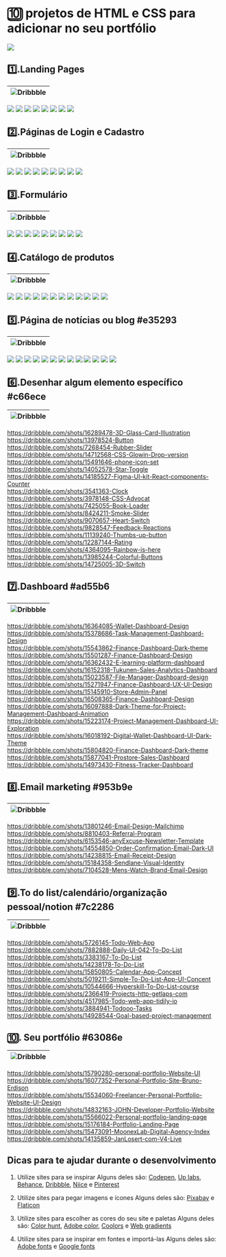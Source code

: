 # 🔟 projetos de HTML e CSS para adicionar no seu portfólio

[![](https://img.shields.io/badge/%20V%C3%ADdeo%20no%20YouTube-FF0000?style=for-the-badge&logo=youtube&logoColor=white)](https://youtu.be/y4ltLH9iK8E)

## **1️⃣.Landing Pages**
|![Dribbble](https://img.shields.io/badge/Dribbble-ffb0ff?style=for-the-badge&logo=dribbble&logoColor=white)|
|--|
[![](https://img.shields.io/badge/ACESSAR-spark%20marketing%20page-ffb0ff?style=for-the-badge&logo=dribbble)](https://dribbble.com/shots/14953088-spark-marketing-page)
[![](https://img.shields.io/badge/ACESSAR-Product%20page%20hero%20section-ffb0ff?style=for-the-badge&logo=dribbble)](https://dribbble.com/shots/15798662-Product-page-hero-section)
[![](https://img.shields.io/badge/ACESSAR-digital%20education%20website%20design-ffb0ff?style=for-the-badge&logo=dribbble)](https://dribbble.com/shots/16256966-digital-education-website-design)
[![](https://img.shields.io/badge/ACESSAR-shopify%20website%20landing%20page%20design-ffb0ff?style=for-the-badge&logo=dribbble)](https://dribbble.com/shots/16151477-shopify-website-landing-page-design)
[![](https://img.shields.io/badge/ACESSAR-SaaS%20Design%20in%20Webfllow-ffb0ff?style=for-the-badge&logo=dribbble)](https://dribbble.com/shots/16249097-SaaS-Design-in-Webfllow)
[![](https://img.shields.io/badge/ACESSAR-Landing%20Page%20UX%20UI%20Design-ffb0ff?style=for-the-badge&logo=dribbble)](https://dribbble.com/shots/15096546-Landing-Page-UX-UI-Design)
[![](https://img.shields.io/badge/ACESSAR-website%20landing%20page-ffb0ff?style=for-the-badge&logo=dribbble)](https://dribbble.com/shots/16186293-website-landing-page)
[![](https://img.shields.io/badge/ACESSAR-Bangtut%20Hero%20Section-ffb0ff?style=for-the-badge&logo=dribbble)](https://dribbble.com/shots/16356525-Bangtut-Hero-Section)


## **2️⃣.Páginas de Login e Cadastro** 
|![Dribbble](https://img.shields.io/badge/Dribbble-f89fdd?style=for-the-badge&logo=dribbble&logoColor=white)|
|--|
[![](https://img.shields.io/badge/ACESSAR-Sign%20Up%20Page-f89fdd?style=for-the-badge&logo=dribbble)](https://dribbble.com/shots/15252242-Sign-Up-Page )
[![](https://img.shields.io/badge/ACESSAR-Login%20Screen%20from%20Webpixels%20Templates-f89fdd?style=for-the-badge&logo=dribbble)](https://dribbble.com/shots/15820957-Login-Screen-from-Webpixels-Templates)
[![](https://img.shields.io/badge/ACESSAR-Sign%20up%20form-f89fdd?style=for-the-badge&logo=dribbble)](https://dribbble.com/shots/14019613-Sign-up-form)
[![](https://img.shields.io/badge/ACESSAR-Romeo%20Illustration-f89fdd?style=for-the-badge&logo=dribbble)](https://dribbble.com/shots/14621147-Romeo-Illustrations)
[![](https://img.shields.io/badge/ACESSAR-Sign%20Up-f89fdd?style=for-the-badge&logo=dribbble)](https://dribbble.com/shots/14960376-Sign-Up)
[![](https://img.shields.io/badge/ACESSAR-Sign%20Up%20Page-f89fdd?style=for-the-badge&logo=dribbble)](https://dribbble.com/shots/15846049-Simple-Sign-Up-Page)
[![](https://img.shields.io/badge/ACESSAR-Sign%20Up%20From-f89fdd?style=for-the-badge&logo=dribbble)](https://dribbble.com/shots/14147292-Sign-Up-Form)
[![](https://img.shields.io/badge/ACESSAR-Ghost%20Sign%20In-f89fdd?style=for-the-badge&logo=dribbble)](https://dribbble.com/shots/13993146-Ghost-Sign-In) 
[![](https://img.shields.io/badge/ACESSAR-User%20account%20page%20illustrations-f89fdd?style=for-the-badge&logo=dribbble)](https://dribbble.com/shots/16383982-User-account-page-illustrations)


## **3️⃣.Formulário** 
|![Dribbble](https://img.shields.io/badge/Dribbble-f186c5?style=for-the-badge&logo=dribbble&logoColor=white)|
|--|
[![](https://img.shields.io/badge/ACESSAR-Subscrify%20modals-f186c5?style=for-the-badge&logo=dribbble)](https://dribbble.com/shots/14414277-Subscrify-modals)
[![](https://img.shields.io/badge/ACESSAR-Request%20a%20demo%20page-f186c5?style=for-the-badge&logo=dribbble)](https://dribbble.com/shots/9145103-Request-a-demo-page) 
[![](https://img.shields.io/badge/ACESSAR-Sign%20up%20with%20illustration-f186c5?style=for-the-badge&logo=dribbble)](https://dribbble.com/shots/16365420-Sign-up-with-illustration) 
[![](https://img.shields.io/badge/ACESSAR-Employees%20Information%20Sytem%20Part%203-f186c5?style=for-the-badge&logo=dribbble)](https://dribbble.com/shots/11785205-Employees-Information-Sytem-Part-3)
[![](https://img.shields.io/badge/ACESSAR-Checkout%20UI%20Concept-f186c5?style=for-the-badge&logo=dribbble)](https://dribbble.com/shots/7862230-Checkout-UI-Concept)
[![](https://img.shields.io/badge/ACESSAR-Edit%20Task%20Light%20Dark-f186c5?style=for-the-badge&logo=dribbble)](https://dribbble.com/shots/16485699-Edit-Task-Light-Dark)
[![](https://img.shields.io/badge/ACESSAR-Registration%20form-f186c5?style=for-the-badge&logo=dribbble)](https://dribbble.com/shots/11141590-Registration-form)
[![](https://img.shields.io/badge/ACESSAR-Freelance%20Form%20Register%20DropDown-f186c5?style=for-the-badge&logo=dribbble)](https://dribbble.com/shots/12882202-Freelance-Form-Register-DropDown)
[![](https://img.shields.io/badge/ACESSAR-Travel%20Form-f186c5?style=for-the-badge&logo=dribbble)](https://dribbble.com/shots/3553449-Travel-Form)


## **4️⃣.Catálogo de produtos**
|![Dribbble](https://img.shields.io/badge/Dribbble-ea6cac?style=for-the-badge&logo=dribbble&logoColor=white)|
|--|
[![](https://img.shields.io/badge/ACESSAR-Catalog-ea6cac?style=for-the-badge&logo=dribbble)](https://dribbble.com/shots/15711636-Catalog)
[![](https://img.shields.io/badge/ACESSAR-E%20commerce%20Furniture%20Landing%20Pag-ea6cac?style=for-the-badge&logo=dribbble)](https://dribbble.com/shots/16039018-E-commerce-Furniture-Landing-Page) 
[![](https://img.shields.io/badge/ACESSAR-Online%20Fashion%20Store-ea6cac?style=for-the-badge&logo=dribbble)](https://dribbble.com/shots/13893056-Online-Fashion-Store)
[![](https://img.shields.io/badge/ACESSAR-e%20commerce%20personalize-ea6cac?style=for-the-badge&logo=dribbble)](https://dribbble.com/shots/6626669-e-commerce-personalize)
[![](https://img.shields.io/badge/ACESSAR-Swimsuits%20Catalog-ea6cac?style=for-the-badge&logo=dribbble)](https://dribbble.com/shots/11243718-LH-1064-05-Swimsuits-Catalog)
[![](https://img.shields.io/badge/ACESSAR-Catalog%20for%20ATF%20Cosmetics%20store-ea6cac?style=for-the-badge&logo=dribbble)](https://dribbble.com/shots/9004128-Catalog-for-ATF-Cosmetics-store)
[![](https://img.shields.io/badge/ACESSAR-Lindt%20Product%20Catalog-ea6cac?style=for-the-badge&logo=dribbble)](https://dribbble.com/shots/5604689-Lindt-Product-Catalog)
[![](https://img.shields.io/badge/ACESSAR-Ulmart%20Top%2010%20Russian%20Online%20Retaile-ea6cac?style=for-the-badge&logo=dribbble)](https://dribbble.com/shots/5879104-Ulmart-Top-10-Russian-Online-Retailer)
[![](https://img.shields.io/badge/ACESSAR-Flower%20Shop-ea6cac?style=for-the-badge&logo=dribbble)](https://dribbble.com/shots/5535038-Flower-Shop)
[![](https://img.shields.io/badge/ACESSAR-Website%20for%20sweets%20shop-ea6cac?style=for-the-badge&logo=dribbble)](https://dribbble.com/shots/10066562-Website-for-sweets-shop) 
[![](https://img.shields.io/badge/ACESSAR-Catalog%20Free%20Download-ea6cac?style=for-the-badge&logo=dribbble)](https://dribbble.com/shots/15483957-Catalog-Free-Download)
[![](https://img.shields.io/badge/ACESSAR-Product%20card-ea6cac?style=for-the-badge&logo=dribbble)](https://dribbble.com/shots/16233335-Product-card)


## **5️⃣.Página de notícias ou blog** #e35293
|![Dribbble](https://img.shields.io/badge/Dribbble-e35293?style=for-the-badge&logo=dribbble&logoColor=white)|
|--|
[![](https://img.shields.io/badge/ACESSAR-News%20Website-e35293?style=for-the-badge&logo=dribbble)](https://dribbble.com/shots/15379976-News-Website)
[![](https://img.shields.io/badge/ACESSAR-Exploration%20Article%20Page-e35293?style=for-the-badge&logo=dribbble)](https://dribbble.com/shots/14435664--Exploration-Article-Page)
[![](https://img.shields.io/badge/ACESSAR-News%20Site-e35293?style=for-the-badge&logo=dribbble)](https://dribbble.com/shots/16385499-News-Site)
[![](https://img.shields.io/badge/ACESSAR-Penlon%20News%20Page-e35293?style=for-the-badge&logo=dribbble)](https://dribbble.com/shots/14134149-Penlon-News-Page )
[![](https://img.shields.io/badge/ACESSAR-News-e35293?style=for-the-badge&logo=dribbble)](https://dribbble.com/shots/6863071-News )
[![](https://img.shields.io/badge/ACESSAR-Retro%20News%20Components-e35293?style=for-the-badge&logo=dribbble)](https://dribbble.com/shots/11030123-Retro-News-Components)
[![](https://img.shields.io/badge/ACESSAR-Farimarket%20article%20page-e35293?style=for-the-badge&logo=dribbble)](https://dribbble.com/shots/11958568-Farimarket-article-page)
[![](https://img.shields.io/badge/ACESSAR-Personal%20Blog%20Layout-e35293?style=for-the-badge&logo=dribbble)](https://dribbble.com/shots/15601683-Personal-Blog-Layout)
[![](https://img.shields.io/badge/ACESSAR-Personal%20Blog-e35293?style=for-the-badge&logo=dribbble)](https://dribbble.com/shots/15395473-Personal-Blog)
[![](https://img.shields.io/badge/ACESSAR-Portfolio%20Courses%20website%20Blog-e35293?style=for-the-badge&logo=dribbble)](https://dribbble.com/shots/14481273-Portfolio-Courses-website-Blog)
[![](https://img.shields.io/badge/ACESSAR-Exploration%20Sport%20News%20Hero%20Section-e35293?style=for-the-badge&logo=dribbble)](https://dribbble.com/shots/14377374--Exploration-Sport-News-Hero-Section)
[![](https://img.shields.io/badge/ACESSAR-AGENCY-e35293?style=for-the-badge&logo=dribbble)](https://dribbble.com/shots/15229042-AGENCY)
[![](https://img.shields.io/badge/ACESSAR-Website%20design%20for%20Izabela%20Kielczyk-e35293?style=for-the-badge&logo=dribbble)](https://dribbble.com/shots/16279660-Website-design-for-Izabela-Kielczyk)


## **6️⃣.Desenhar algum elemento específico**  #c66ece
|![Dribbble](https://img.shields.io/badge/Dribbble-c66ece?style=for-the-badge&logo=dribbble&logoColor=white)|
|--|
https://dribbble.com/shots/16289478-3D-Glass-Card-Illustration <br>
https://dribbble.com/shots/13978524-Button <br>
https://dribbble.com/shots/7268454-Rubber-Slider <br>
https://dribbble.com/shots/14712568-CSS-Glowin-Drop-version <br>
https://dribbble.com/shots/15491646-phone-icon-set <br>
https://dribbble.com/shots/14052578-Star-Toggle <br>
https://dribbble.com/shots/14185527-Figma-UI-kit-React-components-Counter <br>
https://dribbble.com/shots/3541363-Clock <br>
https://dribbble.com/shots/3978148-CSS-Advocat <br>
https://dribbble.com/shots/7425055-Book-Loader <br>
https://dribbble.com/shots/8424211-Smoke-Slider <br>
https://dribbble.com/shots/9070657-Heart-Switch <br>
https://dribbble.com/shots/9828547-Feedback-Reactions <br>
https://dribbble.com/shots/11139240-Thumbs-up-button <br>
https://dribbble.com/shots/12287144-Rating <br>
https://dribbble.com/shots/4364095-Rainbow-is-here <br>
https://dribbble.com/shots/13985244-Colorful-Buttons <br>
https://dribbble.com/shots/14725005-3D-Switch <br>

## **7️⃣.Dashboard**  #ad55b6
|![Dribbble](https://img.shields.io/badge/Dribbble-ad55b6?style=for-the-badge&logo=dribbble&logoColor=white)|
|--|
https://dribbble.com/shots/16364085-Wallet-Dashboard-Design <br>
https://dribbble.com/shots/15378686-Task-Management-Dashboard-Design <br>
https://dribbble.com/shots/15543862-Finance-Dashboard-Dark-theme <br>
https://dribbble.com/shots/15501287-Finance-Dashboard-Design <br>
https://dribbble.com/shots/16362432-E-learning-platform-dashboard <br>
https://dribbble.com/shots/16152318-Tukunen-Sales-Analytics-Dashboard <br>
https://dribbble.com/shots/15023587-File-Manager-Dashboard-design <br>
https://dribbble.com/shots/15271947-Finance-Dashboard-UX-UI-Design <br>
https://dribbble.com/shots/15145910-Store-Admin-Panel <br>
https://dribbble.com/shots/16508365-Finance-Dashboard-Design <br>
https://dribbble.com/shots/16097888-Dark-Theme-for-Project-Management-Dashboard-Animation <br>
https://dribbble.com/shots/15223174-Project-Management-Dashboard-UI-Exploration <br>
https://dribbble.com/shots/16018192-Digital-Wallet-Dashboard-UI-Dark-Theme <br>
https://dribbble.com/shots/15804820-Finance-Dashboard-Dark-theme <br>
https://dribbble.com/shots/15877041-Prostore-Sales-Dashboard <br>
https://dribbble.com/shots/14973430-Fitness-Tracker-Dashboard <br>

## **8️⃣.Email marketing**  #953b9e
|![Dribbble](https://img.shields.io/badge/Dribbble-953b9e?style=for-the-badge&logo=dribbble&logoColor=white)|
|--|
https://dribbble.com/shots/13801246-Email-Design-Mailchimp <br>
https://dribbble.com/shots/8810403-Referral-Program <br>
https://dribbble.com/shots/6153546-anyExcuse-Newsletter-Template <br>
https://dribbble.com/shots/14554850-Order-Confirmation-Email-Dark-UI <br>
https://dribbble.com/shots/14238815-Email-Receipt-Design <br>
https://dribbble.com/shots/15184358-Sendlane-Visual-Identity <br>
https://dribbble.com/shots/7104528-Mens-Watch-Brand-Email-Design <br>

## **9️⃣.To do list/calendário/organização pessoal/notion**  #7c2286
|![Dribbble](https://img.shields.io/badge/Dribbble-7c2286?style=for-the-badge&logo=dribbble&logoColor=white)|
|--|
https://dribbble.com/shots/5726145-Todo-Web-App <br>
https://dribbble.com/shots/7882888-Daily-UI-042-To-Do-List <br>
https://dribbble.com/shots/3383167-To-Do-List <br>
https://dribbble.com/shots/14238178-To-Do-List <br>
https://dribbble.com/shots/15850805-Calendar-App-Concept <br>
https://dribbble.com/shots/5019211-Simple-To-Do-List-App-UI-Concent <br>
https://dribbble.com/shots/10544666-Hyperskill-To-Do-List-course <br>
https://dribbble.com/shots/2366419-Projects-http-getlaps-com <br>
https://dribbble.com/shots/4517985-Todo-web-app-tidily-io <br>
https://dribbble.com/shots/3884941-Todooo-Tasks <br>
https://dribbble.com/shots/14928544-Goal-based-project-management <br>

## **🔟. Seu portfólio** #63086e
|![Dribbble](https://img.shields.io/badge/Dribbble-63086e?style=for-the-badge&logo=dribbble&logoColor=white)|
|--|
https://dribbble.com/shots/15790280-personal-portfolio-Website-UI <br>
https://dribbble.com/shots/16077352-Personal-Portfolio-Site-Bruno-Erdison <br>
https://dribbble.com/shots/15534060-Freelancer-Personal-Portfolio-Website-UI-Design <br>
https://dribbble.com/shots/14832163-JOHN-Developer-Portfolio-Website <br>
https://dribbble.com/shots/15566022-Personal-portfolio-landing-page <br>
https://dribbble.com/shots/15176184-Portfolio-Landing-Page <br>
https://dribbble.com/shots/15473091-MoonexLab-Digital-Agency-Index <br>
https://dribbble.com/shots/14135859-JanLosert-com-V4-Live <br>

## Dicas para te ajudar durante o desenvolvimento

1. Utilize sites para se inspirar
Alguns deles são: [Codepen](https://codepen.io/), [Up labs](https://www.uplabs.com/search?q=portfolio), [Behance](https://www.behance.net), [Dribbble](https://dribbble.com), [Niice](https://niice.co) e [Pinterest](https://br.pinterest.com)

2. Utilize sites para pegar imagens e ícones
Alguns deles são: [Pixabay](https://pixabay.com/pt/) e [Flaticon](https://www.flaticon.com/)

3. Utilize sites para escolher as cores do seu site e paletas
Alguns deles são: [Color hunt](https://colorhunt.co/), [Adobe color](https://color.adobe.com/pt/create), [Coolors](https://coolors.co/) e [Web gradients](https://webgradients.com/)

4. Utilize sites para se inspirar em fontes e importá-las
Alguns deles são: [Adobe fonts](https://fonts.adobe.com) e [Google fonts](https://fonts.google.com/)
